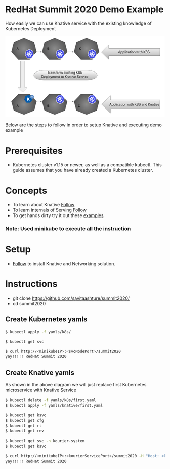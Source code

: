# RedHat Summit 2020 Demo Example

How easily we can use Knative service with the existing knowledge of Kubernetes Deployment

![Image description](./images/demo.png)

Below are the steps to follow in order to setup Knative and executing demo example

# Prerequisites
* Kubernetes cluster v1.15 or newer, as well as a compatible kubectl. This guide assumes that you have already created a Kubernetes cluster.

# Concepts
* To learn about Knative [Follow](https://knative.dev/docs/)
* To learn internals of Serving [Follow](https://knative.dev/docs/serving/)
* To get hands dirty try it out these [examples](https://knative.dev/docs/serving/samples/)

### Note: Used minikube to execute all the instruction

# Setup
* [Follow](https://knative.dev/docs/install/any-kubernetes-cluster/#installing-the-serving-component) to install Knative and Networking solution.

# Instructions
* git clone https://github.com/savitaashture/summit2020/
* cd summit2020

## Create Kubernetes yamls
```bash
$ kubectl apply -f yamls/k8s/
```
```bash
$ kubectl get svc
```
```bash
$ curl http://<minikubeIP>:<svcNodePort>/summit2020
yay!!!!! RedHat Summit 2020
```

## Create Knative yamls
As shown in the above diagram we will just replace first Kubernetes microservice with Knative Service
```bash
$ kubectl delete -f yamls/k8s/first.yaml
$ kubectl apply -f yamls/knative/first.yaml
```
```bash
$ kubectl get ksvc
$ kubectl get cfg
$ kubectl get rt
$ kubectl get rev
```
```bash
$ kubectl get svc -n kourier-system
$ kubectl get ksvc
```

```bash
$ curl http://<minikubeIP>:<kourierServicePort>/summit2020 -H "Host: <ksvc domain name>"
yay!!!!! RedHat Summit 2020
```
